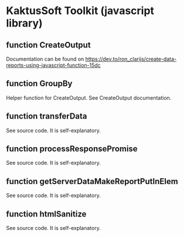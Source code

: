 # KaktusSoft Toolkit (javascript library)
## function CreateOutput
Documentation can be found on https://dev.to/ron_clarijs/create-data-reports-using-javascript-function-15dc
## function GroupBy
Helper function for CreateOutput. See CreateOutput documentation.
## function transferData
See source code. It is self-explanatory.
## function processResponsePromise
See source code. It is self-explanatory.
## function getServerDataMakeReportPutInElem
See source code. It is self-explanatory.
## function htmlSanitize
See source code. It is self-explanatory.

